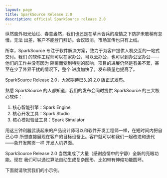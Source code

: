 ```yaml
---
layout: page
title: SparkSource Release 2.0
description: official SparkSource release 2.0
---
```


纵然窗外阳光灿烂、春意盎然，我们也还是在草木皆兵的疫情之下防护未敢稍有怠慢。无法
出差，客户不能登门拜访。会议取消，市场宣传也只有上线。

所幸，SparkSource 专注于软件解决方案，致力于为客户提供人机交互的一站式交付。我们
的软件工程师可以在家办公，可以云办公，也可以到办公室办公——他们的工作并没有因为
隔离而受到特别的影响，项目的进展仍然是有条不紊，甚至在少了外界干扰的情况下，整个
进度加快了，发布质量也提高了。

SparkSource Release 2.0，大家期待已久的 2.0 版正式发布。

熟悉 SparkSource 的人都知道，我们的发布会同时提供 SparkSource 的三大核心软件：

1. 核心智能引擎：Spark Engine
2. 核心开发工具：Spark Studio
3. 核心模拟验证工具：Spark Simulator

用这三钟利器武装起来的产品设计师可以和软件开发工程师一样，在短时间内把自己心中
所想直接展现在客户的目标设备上。客户就可以和我们一起改进和迭代——象开发网页一样
开发人机界面。

SparkSource Release 2.0 当然集成了大量（感谢疫情中的宁静）全新的亮眼功能。现在
我们可以通过算法自动生成复杂图形，比如带有伸缩功能圆环。

下面就请欣赏我们的小示例。

